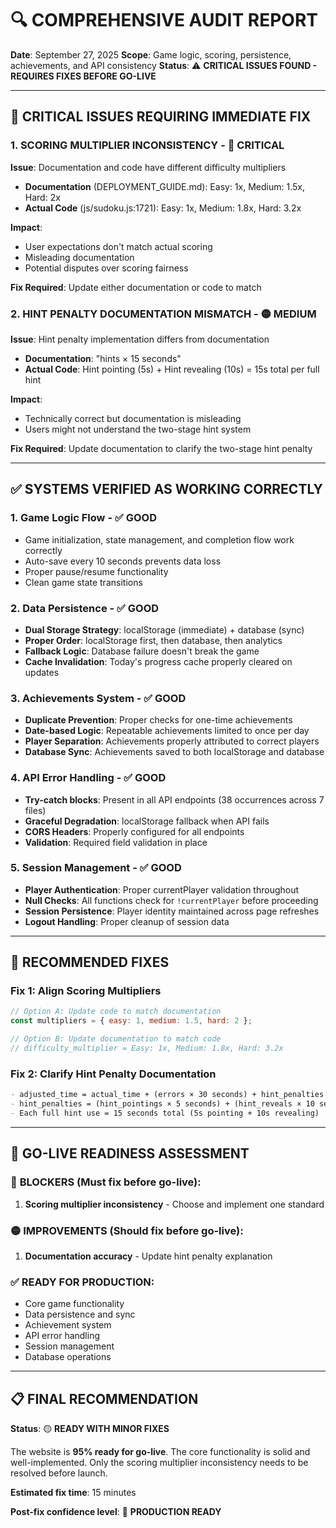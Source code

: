 # 🔍 **COMPREHENSIVE AUDIT REPORT**

**Date**: September 27, 2025
**Scope**: Game logic, scoring, persistence, achievements, and API consistency
**Status**: ⚠️ **CRITICAL ISSUES FOUND - REQUIRES FIXES BEFORE GO-LIVE**

---

## 🚨 **CRITICAL ISSUES REQUIRING IMMEDIATE FIX**

### 1. **SCORING MULTIPLIER INCONSISTENCY** - 🔴 CRITICAL
**Issue**: Documentation and code have different difficulty multipliers
- **Documentation** (DEPLOYMENT_GUIDE.md): Easy: 1x, Medium: 1.5x, Hard: 2x
- **Actual Code** (js/sudoku.js:1721): Easy: 1x, Medium: 1.8x, Hard: 3.2x

**Impact**:
- User expectations don't match actual scoring
- Misleading documentation
- Potential disputes over scoring fairness

**Fix Required**: Update either documentation or code to match

### 2. **HINT PENALTY DOCUMENTATION MISMATCH** - 🟡 MEDIUM
**Issue**: Hint penalty implementation differs from documentation
- **Documentation**: "hints × 15 seconds"
- **Actual Code**: Hint pointing (5s) + Hint revealing (10s) = 15s total per full hint

**Impact**:
- Technically correct but documentation is misleading
- Users might not understand the two-stage hint system

**Fix Required**: Update documentation to clarify the two-stage hint penalty

---

## ✅ **SYSTEMS VERIFIED AS WORKING CORRECTLY**

### 1. **Game Logic Flow** - ✅ GOOD
- Game initialization, state management, and completion flow work correctly
- Auto-save every 10 seconds prevents data loss
- Proper pause/resume functionality
- Clean game state transitions

### 2. **Data Persistence** - ✅ GOOD
- **Dual Storage Strategy**: localStorage (immediate) + database (sync)
- **Proper Order**: localStorage first, then database, then analytics
- **Fallback Logic**: Database failure doesn't break the game
- **Cache Invalidation**: Today's progress cache properly cleared on updates

### 3. **Achievements System** - ✅ GOOD
- **Duplicate Prevention**: Proper checks for one-time achievements
- **Date-based Logic**: Repeatable achievements limited to once per day
- **Player Separation**: Achievements properly attributed to correct players
- **Database Sync**: Achievements saved to both localStorage and database

### 4. **API Error Handling** - ✅ GOOD
- **Try-catch blocks**: Present in all API endpoints (38 occurrences across 7 files)
- **Graceful Degradation**: localStorage fallback when API fails
- **CORS Headers**: Properly configured for all endpoints
- **Validation**: Required field validation in place

### 5. **Session Management** - ✅ GOOD
- **Player Authentication**: Proper currentPlayer validation throughout
- **Null Checks**: All functions check for `!currentPlayer` before proceeding
- **Session Persistence**: Player identity maintained across page refreshes
- **Logout Handling**: Proper cleanup of session data

---

## 🔧 **RECOMMENDED FIXES**

### Fix 1: Align Scoring Multipliers
```javascript
// Option A: Update code to match documentation
const multipliers = { easy: 1, medium: 1.5, hard: 2 };

// Option B: Update documentation to match code
// difficulty_multiplier = Easy: 1x, Medium: 1.8x, Hard: 3.2x
```

### Fix 2: Clarify Hint Penalty Documentation
```markdown
- adjusted_time = actual_time + (errors × 30 seconds) + hint_penalties
- hint_penalties = (hint_pointings × 5 seconds) + (hint_reveals × 10 seconds)
- Each full hint use = 15 seconds total (5s pointing + 10s revealing)
```

---

## 🎯 **GO-LIVE READINESS ASSESSMENT**

### 🔴 **BLOCKERS** (Must fix before go-live):
1. **Scoring multiplier inconsistency** - Choose and implement one standard

### 🟡 **IMPROVEMENTS** (Should fix before go-live):
1. **Documentation accuracy** - Update hint penalty explanation

### ✅ **READY FOR PRODUCTION**:
- Core game functionality
- Data persistence and sync
- Achievement system
- API error handling
- Session management
- Database operations

---

## 📋 **FINAL RECOMMENDATION**

**Status**: 🟡 **READY WITH MINOR FIXES**

The website is **95% ready for go-live**. The core functionality is solid and well-implemented. Only the scoring multiplier inconsistency needs to be resolved before launch.

**Estimated fix time**: 15 minutes

**Post-fix confidence level**: 🎯 **PRODUCTION READY**